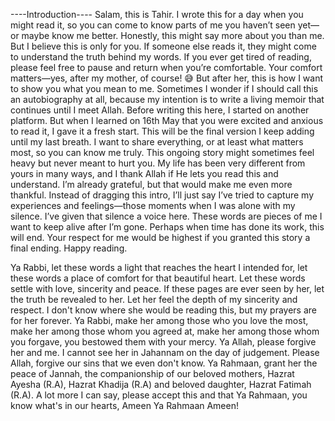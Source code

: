 ----Introduction----
Salam, this is Tahir. I wrote this for a day when you might read it, so you can come to know parts of me you haven’t seen yet—or maybe know me better. Honestly, this might say more about you than me. But I believe this is only for you. If someone else reads it, they might come to understand the truth behind my words.
If you ever get tired of reading, please feel free to pause and return when you’re comfortable. Your comfort matters—yes, after my mother, of course! 😅 But after her, this is how I want to show you what you mean to me. Sometimes I wonder if I should call this an autobiography at all, because my intention is to write a living memoir that continues until I meet Allah.
Before writing this here, I started on another platform. But when I learned on 16th May that you were excited and anxious to read it, I gave it a fresh start. This will be the final version I keep adding until my last breath. I want to share everything, or at least what matters most, so you can know me truly.
This ongoing story might sometimes feel heavy but never meant to hurt you. My life has been very different from yours in many ways, and I thank Allah if He lets you read this and understand. I’m already grateful, but that would make me even more thankful.
Instead of dragging this intro, I’ll just say I’ve tried to capture my experiences and feelings—those moments when I was alone with my silence. I’ve given that silence a voice here. These words are pieces of me I want to keep alive after I’m gone. Perhaps when time has done its work, this will end.
Your respect for me would be highest if you granted this story a final ending. Happy reading.

Ya Rabbi, let these words a light that reaches the heart I intended for, let these words a place of comfort for that beautiful heart. Let these words settle with love, sincerity and peace. If these pages are ever seen by her, let the truth be revealed to her. Let her feel the depth of my sincerity and respect. I don't know where she would be reading this, but my prayers are for her forever. 
Ya Rabbi, make her among those who you love the most, make her among those whom you agreed at, make her among those whom you forgave, you bestowed them with your mercy.
Ya Allah, please forgive her and me. I cannot see her in Jahannam on the day of judgement. Please Allah, forgive our sins that we even don't know.
Ya Rahmaan, grant her the peace of Jannah, the companionship of our beloved mothers, Hazrat Ayesha (R.A), Hazrat Khadija (R.A) and beloved daughter, Hazrat Fatimah (R.A).
A lot more I can say, please accept this and that Ya Rahmaan, you know what's in our hearts, Ameen Ya Rahmaan Ameen!
